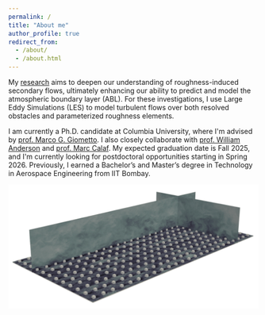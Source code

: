 ```yaml
---
permalink: /
title: "About me"
author_profile: true
redirect_from: 
  - /about/
  - /about.html
---
```


My [research](https://atharvasathe12.github.io/research/) aims to deepen our understanding of roughness-induced secondary flows, ultimately enhancing our ability to predict and model the atmospheric boundary layer (ABL).
For these investigations, I use Large Eddy Simulations (LES) to model turbulent flows over both resolved obstacles and parameterized roughness elements.

I am currently a Ph.D. candidate at Columbia University, where I'm advised by [prof. Marco G. Giometto](https://www.civil.columbia.edu/content/marco-giovanni-giometto).
I also closely collaborate with [prof. William Anderson](https://me.utdallas.edu/people/faculty/william-anderson/) and [prof. Marc Calaf](https://www.mech.utah.edu/directory/faculty/marc-calaf/).
My expected graduation date is Fall 2025, and I'm currently looking for postdoctoral opportunities starting in Spring 2026.
Previously, I earned a Bachelor’s and Master’s degree in Technology in Aerospace Engineering from IIT Bombay.

![flow-over-cuboids](../images/flow-over-cuboids-1.png)


